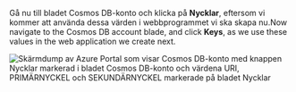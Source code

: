   <span data-ttu-id="f4e75-101">Gå nu till bladet Cosmos DB-konto och klicka på **Nycklar**, eftersom vi kommer att använda dessa värden i webbprogrammet vi ska skapa nu.</span><span class="sxs-lookup"><span data-stu-id="f4e75-101">Now navigate to the Cosmos DB account blade, and click **Keys**, as we use these values in the web application we create next.</span></span>

![Skärmdump av Azure Portal som visar Cosmos DB-konto med knappen Nycklar markerad i bladet Cosmos DB-konto och värdena URI, PRIMÄRNYCKEL och SEKUNDÄRNYCKEL markerade på bladet Nycklar](./media/cosmos-db-keys/keys.png)

